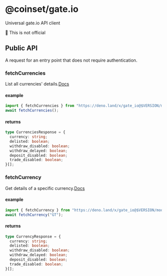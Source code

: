 # @coinset/gate.io

Universal gate.io API client

:children_crossing: This is not official

## Public API

A request for an entry point that does not require authentication.

### fetchCurrencies

List all currencies'
details.[Docs](https://www.gate.io/docs/developers/apiv4/en/#list-all-currencies-details)

#### example

```ts
import { fetchCurrencies } from "https://deno.land/x/gate_io@$VERSION/mod.ts";
await fetchCurrencies();
```

#### returns

```ts
type CurrenciesResponse = {
  currency: string;
  delisted: boolean;
  withdraw_disabled: boolean;
  withdraw_delayed: boolean;
  deposit_disabled: boolean;
  trade_disabled: boolean;
}[];
```

### fetchCurrency

Get details of a specific
currency.[Docs](https://www.gate.io/docs/developers/apiv4/en/#get-details-of-a-specific-currency)

#### example

```ts
import { fetchCurrency } from "https://deno.land/x/gate_io@$VERSION/mod.ts";
await fetchCurrency("GT");
```

#### returns

```ts
type CurrencyResponse = {
  currency: string;
  delisted: boolean;
  withdraw_disabled: boolean;
  withdraw_delayed: boolean;
  deposit_disabled: boolean;
  trade_disabled: boolean;
}[];
```
